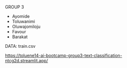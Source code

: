 GROUP 3
* Ayomide
* Toluwanimi
* Oluwajomiloju
* Favour
* Barakat

DATA:
train.csv

https://toluene14-ai-bootcamp-group3-text-classification-ntcg2d.streamlit.app/
